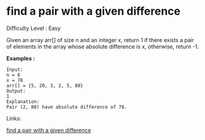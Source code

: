 # find a pair with a given difference

Difficulty Level : Easy

Given an array arr[] of size n and an integer x, return 1 if there exists a pair of elements in the array whose absolute difference is x, otherwise, return -1.

**Examples :**

```
Input:
n = 6
x = 78
arr[] = {5, 20, 3, 2, 5, 80}
Output:
1
Explanation:
Pair (2, 80) have absolute difference of 78.
```

Links:

[find a pair with a given difference](https://www.geeksforgeeks.org/problems/find-pair-given-difference1559/1)